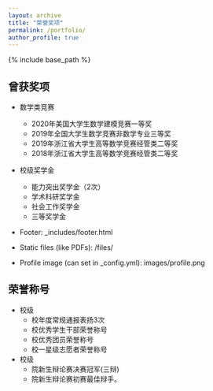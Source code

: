 ```yaml
---
layout: archive
title: "荣誉奖项"
permalink: /portfolio/
author_profile: true
---
```


{% include base_path %}


## 曾获奖项

* 数学类竞赛
  * 2020年美国大学生数学建模竞赛一等奖
  * 2019年全国大学生数学竞赛非数学专业三等奖
  * 2019年浙江省大学生高等数学竞赛经管类二等奖
  * 2018年浙江省大学生高等数学竞赛经管类二等奖
   
* 校级奖学金
  * 能力突出奖学金（2次）
  * 学术科研奖学金
  * 社会工作奖学金
  * 三等奖学金
* Footer: _includes/footer.html
* Static files (like PDFs): /files/
* Profile image (can set in _config.yml): images/profile.png

## 荣誉称号
* 校级
  * 校年度常规通报表扬3次
  * 校优秀学生干部荣誉称号
  * 校优秀团员荣誉称号
  * 校一星级志愿者荣誉称号
* 校级
  * 院新生辩论赛决赛冠军(三辩)
  * 院新生辩论赛初赛最佳辩手。

